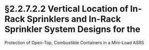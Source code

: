 # §2.2.7.2.2 Vertical Location of In-Rack Sprinklers and In-Rack Sprinkler System Designs for the



Protection of Open-Top, Combustible Containers in a Mini-Load ASRS